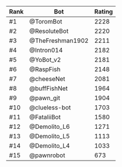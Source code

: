 Rank|Bot|Rating
---|---|---
#1|@ToromBot|2228
#2|@ResoluteBot|2220
#3|@TheFreshman1902|2211
#4|@Intron014|2182
#5|@YoBot_v2|2181
#6|@RaspFish|2148
#7|@cheeseNet|2081
#8|@buffFishNet|1964
#9|@pawn_git|1904
#10|@clueless-bot|1703
#11|@FataliiBot|1580
#12|@Demolito_L6|1271
#13|@Demolito_L5|1113
#14|@Demolito_L4|1033
#15|@pawnrobot|673
